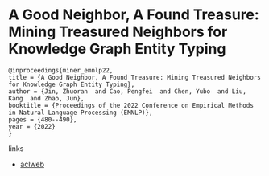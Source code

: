 # A Good Neighbor, A Found Treasure: Mining Treasured Neighbors for Knowledge Graph Entity Typing

```
@inproceedings{miner_emnlp22,
title = {A Good Neighbor, A Found Treasure: Mining Treasured Neighbors for Knowledge Graph Entity Typing},
author = {Jin, Zhuoran  and Cao, Pengfei  and Chen, Yubo  and Liu, Kang  and Zhao, Jun},
booktitle = {Proceedings of the 2022 Conference on Empirical Methods in Natural Language Processing (EMNLP)},
pages = {480--490},
year = {2022}
}
```

links
- [aclweb](https://aclanthology.org/2022.emnlp-main.31)
